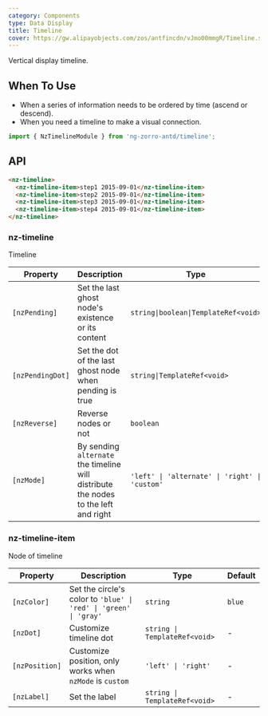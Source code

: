 ```yaml
---
category: Components
type: Data Display
title: Timeline
cover: https://gw.alipayobjects.com/zos/antfincdn/vJmo00mmgR/Timeline.svg
---
```


Vertical display timeline.

## When To Use

- When a series of information needs to be ordered by time (ascend or descend).
- When you need a timeline to make a visual connection.

```ts
import { NzTimelineModule } from 'ng-zorro-antd/timeline';
```

## API

```html
<nz-timeline>
  <nz-timeline-item>step1 2015-09-01</nz-timeline-item>
  <nz-timeline-item>step2 2015-09-01</nz-timeline-item>
  <nz-timeline-item>step3 2015-09-01</nz-timeline-item>
  <nz-timeline-item>step4 2015-09-01</nz-timeline-item>
</nz-timeline>
```

### nz-timeline

Timeline

| Property | Description | Type | Default |
| -------- | ----------- | ---- | ------- |
| `[nzPending]` | Set the last ghost node's existence or its content | `string\|boolean\|TemplateRef<void>` | `false` |
| `[nzPendingDot]` | Set the dot of the last ghost node when pending is true | `string\|TemplateRef<void>` | `<span nz-icon nzType="loading"></span>` |
| `[nzReverse]` | Reverse nodes or not | `boolean` | `false` |
| `[nzMode]` | By sending `alternate` the timeline will distribute the nodes to the left and right | `'left' \| 'alternate' \| 'right' \| 'custom'` | - |

### nz-timeline-item

Node of timeline

| Property | Description | Type | Default |
| -------- | ----------- | ---- | ------- |
| `[nzColor]` | Set the circle's color to `'blue' \| 'red' \| 'green' \| 'gray'`| `string` | `blue` |
| `[nzDot]` | Customize timeline dot | `string \| TemplateRef<void>` | - |
| `[nzPosition]` | Customize position, only works when `nzMode` is `custom` | `'left' \| 'right'` | - |
| `[nzLabel]` | Set the label |  `string \| TemplateRef<void>` | - |
